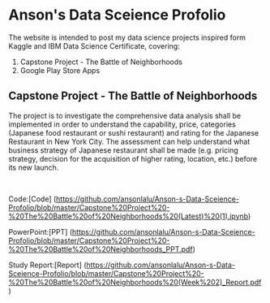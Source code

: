 # Anson's Data Sceience Profolio
The website is intended to post my data science projects inspired form Kaggle and IBM Data Science Certificate, covering:
  1. Capstone Project - The Battle of Neighborhoods
  2. Google Play Store Apps 


## Capstone Project - The Battle of Neighborhoods

The project is to investigate the comprehensive data analysis shall be implemented in order to understand the capability, price, categories (Japanese food restaurant or sushi restaurant) and rating for the Japanese Restaurant in New York City. The assessment can help understand what business strategy of Japanese restaurant shall be made (e.g. pricing strategy, decision for the acquisition of higher rating, location, etc.) before its new launch. 

<br/>


Code:[Code] (https://github.com/ansonlalu/Anson-s-Data-Sceience-Profolio/blob/master/Capstone%20Project%20-%20The%20Battle%20of%20Neighborhoods%20(Latest)%20(1).ipynb)

PowerPoint:[PPT] (https://github.com/ansonlalu/Anson-s-Data-Sceience-Profolio/blob/master/Capstone%20Project%20-%20The%20Battle%20of%20Neighborhoods_PPT.pdf)

Study Report:[Report] (https://github.com/ansonlalu/Anson-s-Data-Sceience-Profolio/blob/master/Capstone%20Project%20-%20The%20Battle%20of%20Neighborhoods%20(Week%202)_Report.pdf)

